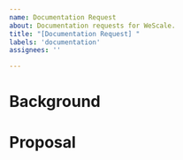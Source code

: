 ```yaml
---
name: Documentation Request
about: Documentation requests for WeScale.
title: "[Documentation Request] "
labels: 'documentation'
assignees: ''

---
```


# Background
<!-- Provide a brief background of the issue or suggestion that you have for WeScale. -->

# Proposal
<!-- Outline your proposal for improving or adding support to WeScale. -->
